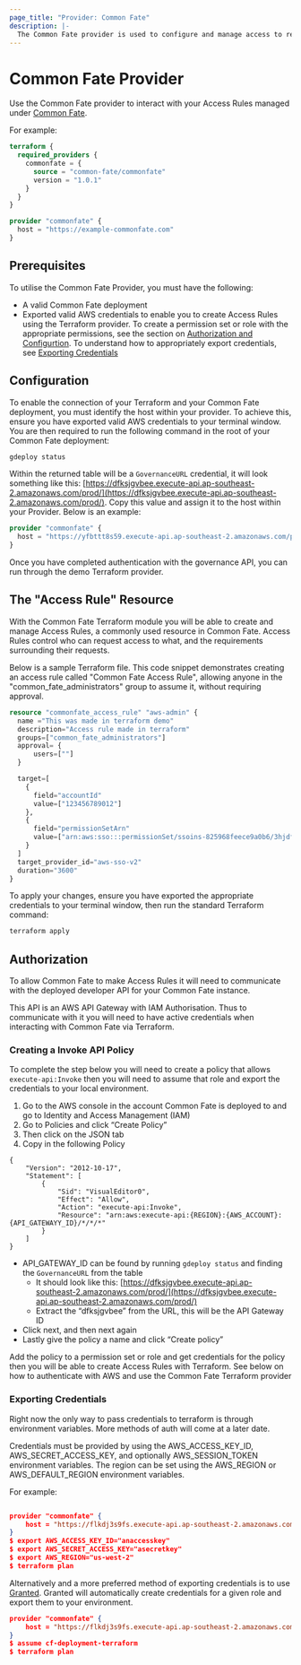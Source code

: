 ```yaml
---
page_title: "Provider: Common Fate"
description: |-
  The Common Fate provider is used to configure and manage access to resources.
---
```


# Common Fate Provider

Use the Common Fate provider to interact with your Access Rules managed under [Common Fate](https://docs.commonfate.io/common-fate/introduction).

For example:

```terraform
terraform {
  required_providers {
    commonfate = {
      source = "common-fate/commonfate"
      version = "1.0.1"
    }
  }
}

provider "commonfate" {
  host = "https://example-commonfate.com"
}
```

## Prerequisites

To utilise the Common Fate Provider, you must have the following:

- A valid Common Fate deployment
- Exported valid AWS credentials to enable you to create Access Rules using the Terraform provider. To create a permission set or role with the appropriate permissions, see the section on [Authorization and Configurtion](#authorization-and-configuration). To understand how to appropriately export credentials, see [Exporting Credentials](#exporting-credentials)

## Configuration

To enable the connection of your Terraform and your Common Fate deployment, you must identify the host within your provider. To achieve this, ensure you have exported valid AWS credentials to your terminal window. You are then required to run the following command in the root of your Common Fate deployment:

```bash
gdeploy status
```

Within the returned table will be a `GovernanceURL` credential, it will look something like this: [https://dfksjgvbee.execute-api.ap-southeast-2.amazonaws.com/prod/](https://dfksjgvbee.execute-api.ap-southeast-2.amazonaws.com/prod/). Copy this value and assign it to the host within your Provider. Below is an example:

```terraform
provider "commonfate" {
  host = "https://yfbttt8s59.execute-api.ap-southeast-2.amazonaws.com/prod/"
}
```

Once you have completed authentication with the governance API, you can run through the demo Terraform provider.

## The "Access Rule" Resource

With the Common Fate Terraform module you will be able to create and manage Access Rules, a commonly used resource in Common Fate.
Access Rules control who can request access to what, and the requirements surrounding their requests.

Below is a sample Terraform file. This code snippet demonstrates creating an access rule called "Common Fate Access Rule", allowing anyone in the "common_fate_administrators" group to assume it, without requiring approval.

```terraform
resource "commonfate_access_rule" "aws-admin" {
  name ="This was made in terraform demo"
  description="Access rule made in terraform"
  groups=["common_fate_administrators"]
  approval= {
      users=[""]
  }

  target=[
    {
      field="accountId"
      value=["123456789012"]
    },
    {
      field="permissionSetArn"
      value=["arn:aws:sso:::permissionSet/ssoins-825968feece9a0b6/3hjdfkj3r28ef"]
    }
  ]
  target_provider_id="aws-sso-v2"
  duration="3600"
}
```

To apply your changes, ensure you have exported the appropriate credentials to your terminal window, then run the standard Terraform command:

```bash
terraform apply
```

## Authorization

To allow Common Fate to make Access Rules it will need to communicate with the deployed developer API for your Common Fate instance.

This API is an AWS API Gateway with IAM Authorisation. Thus to communicate with it you will need to have active credentials when interacting with Common Fate via Terraform.

### Creating a Invoke API Policy

To complete the step below you will need to create a policy that allows `execute-api:Invoke` then you will need to assume that role and export the credentials to your local environment.

1. Go to the AWS console in the account Common Fate is deployed to and go to Identity and Access Management (IAM)
2. Go to Policies and click “Create Policy”
3. Then click on the JSON tab
4. Copy in the following Policy

```
{
    "Version": "2012-10-17",
    "Statement": [
        {
            "Sid": "VisualEditor0",
            "Effect": "Allow",
            "Action": "execute-api:Invoke",
            "Resource": "arn:aws:execute-api:{REGION}:{AWS_ACCOUNT}:{API_GATEWAYY_ID}/*/*/*"
        }
    ]
}
```

- API_GATEWAY_ID can be found by running `gdeploy status` and finding the `GovernanceURL` from the table
  - It should look like this: [https://dfksjgvbee.execute-api.ap-southeast-2.amazonaws.com/prod/](https://dfksjgvbee.execute-api.ap-southeast-2.amazonaws.com/prod/)
  - Extract the “dfksjgvbee” from the URL, this will be the API Gateway ID
- Click next, and then next again
- Lastly give the policy a name and click “Create policy”

Add the policy to a permission set or role and get credentials for the policy then you will be able to create Access Rules with Terraform. See below on how to authenticate with AWS and use the Common Fate Terraform provider

### Exporting Credentials

Right now the only way to pass credentials to terraform is through environment variables. More methods of auth will come at a later date.

Credentials must be provided by using the AWS_ACCESS_KEY_ID, AWS_SECRET_ACCESS_KEY, and optionally AWS_SESSION_TOKEN environment variables. The region can be set using the AWS_REGION or AWS_DEFAULT_REGION environment variables.

For example:

```json

provider "commonfate" {
	host = "https://flkdj3s9fs.execute-api.ap-southeast-2.amazonaws.com/prod"
}
$ export AWS_ACCESS_KEY_ID="anaccesskey"
$ export AWS_SECRET_ACCESS_KEY="asecretkey"
$ export AWS_REGION="us-west-2"
$ terraform plan

```

Alternatively and a more preferred method of exporting credentials is to use [Granted](https://granted.dev/). Granted will automatically create credentials for a given role and export them to your environment.

```json
provider "commonfate" {
	host = "https://flkdj3s9fs.execute-api.ap-southeast-2.amazonaws.com/prod"
}
$ assume cf-deployment-terraform
$ terraform plan
```

